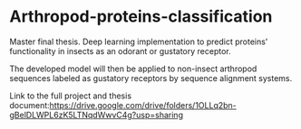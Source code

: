 # Arthropod-proteins-classification

Master final thesis. Deep learning implementation to predict proteins' functionality in insects as an odorant or gustatory receptor.

The developed model will then be applied to non-insect arthropod sequences labeled as gustatory receptors by sequence alignment systems.

Link to the full project and thesis document:https://drive.google.com/drive/folders/1OLLq2bn-gBelDLWPL6zK5LTNqdWwvC4g?usp=sharing
